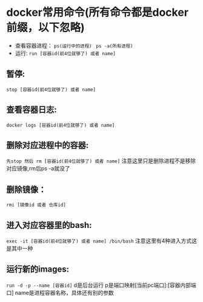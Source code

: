 # docker常用命令(所有命令都是docker前缀，以下忽略)
- 查看容器进程：
`ps(运行中的进程) `
`ps -a(所有进程)`
- 运行: 
`run [容器id(前4位就够了) 或者 name]`
## 暂停: 
`stop [容器id(前4位就够了) 或者 name]`
## 查看容器日志: 
 `docker logs [容器id(前4位就够了) 或者 name]`
## 删除对应进程中的容器: 
`先stop 然后 rm [容器id(前4位就够了) 或者 name]`
注意这里只是删除进程不是移除对应镜像,rm后ps -a就没了
## 删除镜像： 
`rmi [镜像id 或者 仓库id]`
## 进入对应容器里的bash: 
`exec -it [容器id(前4位就够了) 或者 name] /bin/bash`
注意这里有4种进入方式这是其中一种
## 运行新的images: 
`run -d -p --name [容器id]`
d是后台运行 p是端口映射[当前pc端口]:[容器内部端口] name是进程容器名称，具体还有别的参数
